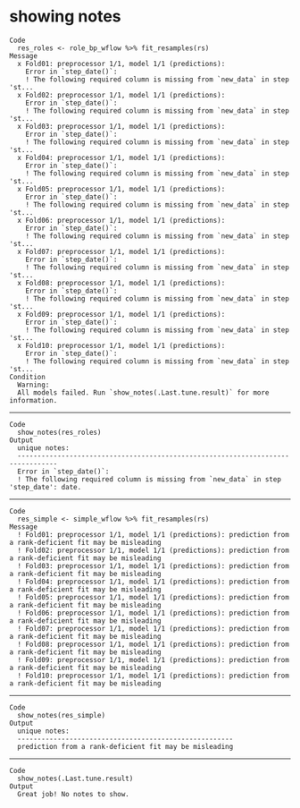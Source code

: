 # showing notes

    Code
      res_roles <- role_bp_wflow %>% fit_resamples(rs)
    Message
      x Fold01: preprocessor 1/1, model 1/1 (predictions):
        Error in `step_date()`:
        ! The following required column is missing from `new_data` in step 'st...
      x Fold02: preprocessor 1/1, model 1/1 (predictions):
        Error in `step_date()`:
        ! The following required column is missing from `new_data` in step 'st...
      x Fold03: preprocessor 1/1, model 1/1 (predictions):
        Error in `step_date()`:
        ! The following required column is missing from `new_data` in step 'st...
      x Fold04: preprocessor 1/1, model 1/1 (predictions):
        Error in `step_date()`:
        ! The following required column is missing from `new_data` in step 'st...
      x Fold05: preprocessor 1/1, model 1/1 (predictions):
        Error in `step_date()`:
        ! The following required column is missing from `new_data` in step 'st...
      x Fold06: preprocessor 1/1, model 1/1 (predictions):
        Error in `step_date()`:
        ! The following required column is missing from `new_data` in step 'st...
      x Fold07: preprocessor 1/1, model 1/1 (predictions):
        Error in `step_date()`:
        ! The following required column is missing from `new_data` in step 'st...
      x Fold08: preprocessor 1/1, model 1/1 (predictions):
        Error in `step_date()`:
        ! The following required column is missing from `new_data` in step 'st...
      x Fold09: preprocessor 1/1, model 1/1 (predictions):
        Error in `step_date()`:
        ! The following required column is missing from `new_data` in step 'st...
      x Fold10: preprocessor 1/1, model 1/1 (predictions):
        Error in `step_date()`:
        ! The following required column is missing from `new_data` in step 'st...
    Condition
      Warning:
      All models failed. Run `show_notes(.Last.tune.result)` for more information.

---

    Code
      show_notes(res_roles)
    Output
      unique notes:
      --------------------------------------------------------------------------------
      Error in `step_date()`:
      ! The following required column is missing from `new_data` in step 'step_date': date.

---

    Code
      res_simple <- simple_wflow %>% fit_resamples(rs)
    Message
      ! Fold01: preprocessor 1/1, model 1/1 (predictions): prediction from a rank-deficient fit may be misleading
      ! Fold02: preprocessor 1/1, model 1/1 (predictions): prediction from a rank-deficient fit may be misleading
      ! Fold03: preprocessor 1/1, model 1/1 (predictions): prediction from a rank-deficient fit may be misleading
      ! Fold04: preprocessor 1/1, model 1/1 (predictions): prediction from a rank-deficient fit may be misleading
      ! Fold05: preprocessor 1/1, model 1/1 (predictions): prediction from a rank-deficient fit may be misleading
      ! Fold06: preprocessor 1/1, model 1/1 (predictions): prediction from a rank-deficient fit may be misleading
      ! Fold07: preprocessor 1/1, model 1/1 (predictions): prediction from a rank-deficient fit may be misleading
      ! Fold08: preprocessor 1/1, model 1/1 (predictions): prediction from a rank-deficient fit may be misleading
      ! Fold09: preprocessor 1/1, model 1/1 (predictions): prediction from a rank-deficient fit may be misleading
      ! Fold10: preprocessor 1/1, model 1/1 (predictions): prediction from a rank-deficient fit may be misleading

---

    Code
      show_notes(res_simple)
    Output
      unique notes:
      ------------------------------------------------------
      prediction from a rank-deficient fit may be misleading

---

    Code
      show_notes(.Last.tune.result)
    Output
      Great job! No notes to show.

